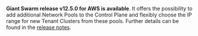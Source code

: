 **Giant Swarm release v12.5.0 for AWS is available**. It offers the possibility to add additional Network Pools to the Control Plane and flexibly choose the IP range for new Tenant Clusters from these pools. Further details can be found in the [release notes](https://github.com/giantswarm/releases/tree/master/aws/v12.5.0).

